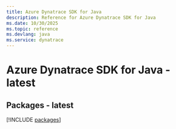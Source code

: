 ```yaml
---
title: Azure Dynatrace SDK for Java
description: Reference for Azure Dynatrace SDK for Java
ms.date: 10/30/2025
ms.topic: reference
ms.devlang: java
ms.service: dynatrace
---
```

# Azure Dynatrace SDK for Java - latest
## Packages - latest
[!INCLUDE [packages](dynatrace-index.md)]